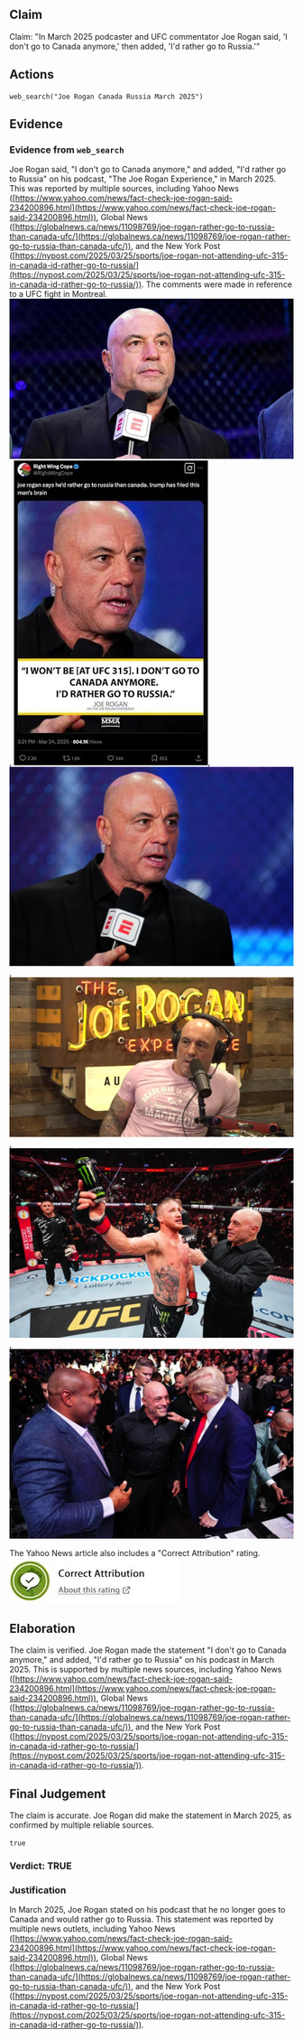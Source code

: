 ## Claim
Claim: "In March 2025 podcaster and UFC commentator Joe Rogan said, 'I don't go to Canada anymore,' then added, 'I'd rather go to Russia.'"

## Actions
```
web_search("Joe Rogan Canada Russia March 2025")
```

## Evidence
### Evidence from `web_search`
Joe Rogan said, "I don't go to Canada anymore," and added, "I'd rather go to Russia" on his podcast, "The Joe Rogan Experience," in March 2025. This was reported by multiple sources, including Yahoo News ([https://www.yahoo.com/news/fact-check-joe-rogan-said-234200896.html](https://www.yahoo.com/news/fact-check-joe-rogan-said-234200896.html)), Global News ([https://globalnews.ca/news/11098769/joe-rogan-rather-go-to-russia-than-canada-ufc/](https://globalnews.ca/news/11098769/joe-rogan-rather-go-to-russia-than-canada-ufc/)), and the New York Post ([https://nypost.com/2025/03/25/sports/joe-rogan-not-attending-ufc-315-in-canada-id-rather-go-to-russia/](https://nypost.com/2025/03/25/sports/joe-rogan-not-attending-ufc-315-in-canada-id-rather-go-to-russia/)). The comments were made in reference to a UFC fight in Montreal. ![image 2028](media/2025-08-07_19-33-1754595232-045091.jpg), ![image 2030](media/2025-08-07_19-33-1754595233-320253.jpg), ![image 2032](media/2025-08-07_19-34-1754595252-108512.jpg), ![image 2034](media/2025-08-07_19-34-1754595262-577641.jpg), ![image 2035](media/2025-08-07_19-34-1754595263-508895.jpg), ![image 2036](media/2025-08-07_19-34-1754595266-076944.jpg)

The Yahoo News article also includes a "Correct Attribution" rating. ![image 2029](media/2025-08-07_19-33-1754595232-384427.jpg)


## Elaboration
The claim is verified. Joe Rogan made the statement "I don't go to Canada anymore," and added, "I'd rather go to Russia" on his podcast in March 2025. This is supported by multiple news sources, including Yahoo News ([https://www.yahoo.com/news/fact-check-joe-rogan-said-234200896.html](https://www.yahoo.com/news/fact-check-joe-rogan-said-234200896.html)), Global News ([https://globalnews.ca/news/11098769/joe-rogan-rather-go-to-russia-than-canada-ufc/](https://globalnews.ca/news/11098769/joe-rogan-rather-go-to-russia-than-canada-ufc/)), and the New York Post ([https://nypost.com/2025/03/25/sports/joe-rogan-not-attending-ufc-315-in-canada-id-rather-go-to-russia/](https://nypost.com/2025/03/25/sports/joe-rogan-not-attending-ufc-315-in-canada-id-rather-go-to-russia/)).


## Final Judgement
The claim is accurate. Joe Rogan did make the statement in March 2025, as confirmed by multiple reliable sources.

`true`


### Verdict: TRUE

### Justification
In March 2025, Joe Rogan stated on his podcast that he no longer goes to Canada and would rather go to Russia. This statement was reported by multiple news outlets, including Yahoo News ([https://www.yahoo.com/news/fact-check-joe-rogan-said-234200896.html](https://www.yahoo.com/news/fact-check-joe-rogan-said-234200896.html)), Global News ([https://globalnews.ca/news/11098769/joe-rogan-rather-go-to-russia-than-canada-ufc/](https://globalnews.ca/news/11098769/joe-rogan-rather-go-to-russia-than-canada-ufc/)), and the New York Post ([https://nypost.com/2025/03/25/sports/joe-rogan-not-attending-ufc-315-in-canada-id-rather-go-to-russia/](https://nypost.com/2025/03/25/sports/joe-rogan-not-attending-ufc-315-in-canada-id-rather-go-to-russia/)).

